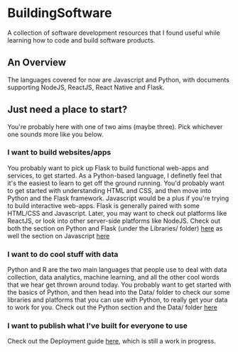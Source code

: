 # BuildingSoftware
A collection of software development resources that I found useful while learning how to code and build software products.

## An Overview
The languages covered for now are Javascript and Python, with documents supporting NodeJS, ReactJS, React Native and Flask.

## Just need a place to start?
You're probably here with one of two aims (maybe three). Pick whichever one sounds more like you below. 

### I want to build websites/apps
You probably want to pick up Flask to build functional web-apps and services, to get started. As a Python-based language, I definetly feel that it's the easiest to learn to get off the ground running. You'd probably want to get started with understanding HTML and CSS, and then move into Python and the Flask framework. Javascript would be a plus if you're trying to build interactive web-apps. Flask is generally paired with some HTML/CSS and Javascript. Later, you may want to check out platforms like ReactJS, or look into other server-side platforms like NodeJS. Check out both the section on Python and Flask (under the Libraries/ folder) [here](https://github.com/raghavmecheri/BuildingSoftware/blob/master/Python/Python.md) as well the section on Javascript [here](https://github.com/raghavmecheri/BuildingSoftware/blob/master/Javascript/Javascript.md)


### I want to do cool stuff with data
Python and R are the two main languages that people use to deal with data collection, data analytics, machine learning, and all the other cool words that we hear get thrown around today. You probably want to get started with the basics of Python, and then head into the Data/ folder to check our some libraries and platforms that you can use with Python, to really get your data to work for you. Check out the Python section and the Data/ folder [here](https://github.com/raghavmecheri/BuildingSoftware/blob/master/Python/Python.md)

### I want to publish what I've built for everyone to use
Check out the Deployment guide [here](https://github.com/raghavmecheri/BuildingSoftware/blob/master/Deployment/Deployment.md), which is still a work in progress. 
